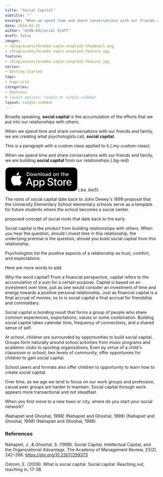 ```yaml
---
title: "Social Capital"
subtitle: ""
excerpt: "When we spend time and share conversations with our friends and family, we are creating what psychologists call, social capital."
date: 2024-02-22
author: "UCKN Editorial Staff"
draft: false
images:
- /blog/assets/brooke-cagle-unsplash-thumbnail.png
- /blog/assets/brooke-cagle-unsplash-feature.jpg
feature:
- /blog/assets/brooke-cagle-unsplash-feature.jpg
series:
- Getting Started
tags:
- hugo-site
categories:
- Emotions
# layout options: single or single-sidebar
layout: single-sidebar
---
```


Broadly speaking, **social capital** is the accumulation of the efforts that we put into our relationships with others.






When we spend time and share conversations with our friends and family, we are creating what psychologists call, **social capital**.

This is a paragraph with a custom class applied to it.{.my-custom-class}

When we spend time and share conversations with our friends and family, we are building **social capital** from our relationships.{.bg-red}

![xxx](/img/Download_on_the_App_Store_Badge_US-UK_RGB_blk_092917.svg){.ba .bw5}

The roots of social capital date back to John Dewey's 1899 proposal that the University Elementary School elementary schools serve as a template for future students where the school becomes a social center. 

proposed concept of social roots that date back to the early

Social capital is the product from building relationships with others. When you hear the question, should I invest time in this relationship, the underlying premise is the question, should you build social captial from this relationship.

Psychologists list the positive aspects of a relationship as trust, comfort, and expectations.

Here are more words to add.

Why the word capital? From a financial perspective, capital refers to the accumulation of a sum for a certain purpose. Capital is based on an investment over time, just as one would consider an investment of time and energy towards a positive personal relationship. Just as financial capital is a final accrual of monies, so to is social capital a final accrual for friendship and commaldary.

Social capital is bonding result that forms a group of people who share common experiences, expectations, values or some combination. Building social capital takes calendar time, frequency of connections, and a shared sense of self. 

At school, children are surrounded by opportunities to build social capital. Groups form naturally around school activities from music programs and academic clubs to sporting organizations. Even by virtue of a child's classroom or school, two levels of community, offer opportunies for children to gain social capital.

School peers and formats also offer children to opportunity to learn how to create social capital.

Over time, as we age we tend to focus on our work groups and profession, casual peer groups are harder to maintain. Social capital through work appears more transactional and not steadfast.

When you first move to a new town or city, where do you start your social network?

(Nahapiet and Ghoshal, 1998)
(Nahapiet and Ghoshal, 1998)
(Nahapiet and Ghoshal, 1998)
(Nahapiet and Ghoshal, 1998)

### References

Nahapiet, J., & Ghoshal, S. (1998). Social Capital, Intellectual Capital, and the Organizational Advantage. The Academy of Management Review, 23(2), 242–266. https://doi.org/10.2307/259373

Ostrom, E. (2009). What is social capital. Social capital: Reaching out, reaching in, 17-38.
